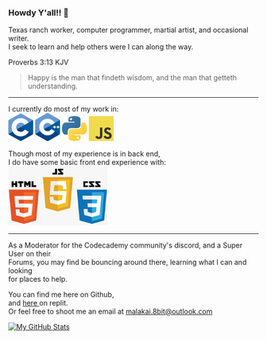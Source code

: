 ### Howdy Y'all!! 👋

Texas ranch worker, computer programmer, martial artist, and occasional writer. 
<br>
I seek to learn and help others were I can along the way.

Proverbs 3:13 KJV
> Happy is the man that findeth wisdom, and the man that getteth understanding.

---
I currently do most of my work in:<br>
<img alt="C" src="./C_logo.svg" width="50" />
<img alt="C++" src="./Cpp_logo.png" width="50" />
<img alt="Python" src="./Python_logo.png" width="50" />
<img alt="Javascript" src="./Js.png" width="50" />

Though most of my experience is in back end,<br>
I do have some basic front end experience with:<br>
<img alt="HTML/CSS/JS" src="./Frontend.png" width="200"/>

---

As a Moderator for the Codecademy community's discord, and a Super User on their <br> 
Forums, you may find be bouncing around there, learning what I can and looking <br>
for places to help.

You can find me here on Github,<br>
and <a href="https://replit.com/@ShaylinTRK" target="_blank"> here </a> on replit.<br>
Or feel free to shoot me an email at malakai.8bit@outlook.com

 [![My GitHub Stats](https://github-readme-stats.vercel.app/api/?username=shaylin-8bit&count_private=true&theme=tokyonight&showicons=true)]()
